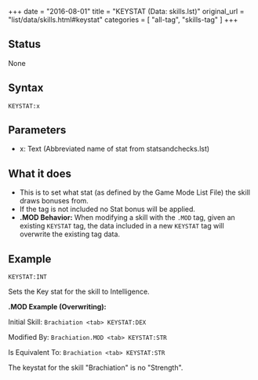 +++
date = "2016-08-01"
title = "KEYSTAT (Data: skills.lst)"
original_url = "list/data/skills.html#keystat"
categories = [ "all-tag", "skills-tag" ]
+++

## Status

None

## Syntax

`KEYSTAT:x`

## Parameters

-   x: Text (Abbreviated name of stat
    from statsandchecks.lst)



What it does
------------

-   This is to set what stat (as defined by the Game Mode List File) the
    skill draws bonuses from.
-   If the tag is not included no Stat bonus will be applied.
-   **.MOD Behavior:** When modifying a skill with the `.MOD` tag, given
    an existing `KEYSTAT` tag, the data included in a new `KEYSTAT` tag
    will overwrite the existing tag data.

Example
-------

`KEYSTAT:INT`

Sets the Key stat for the skill to Intelligence.

**.MOD Example (Overwriting):**

Initial Skill: `Brachiation <tab> KEYSTAT:DEX`

Modified By: `Brachiation.MOD <tab> KEYSTAT:STR`

Is Equivalent To: `Brachiation <tab> KEYSTAT:STR`

The keystat for the skill "Brachiation" is no "Strength".

